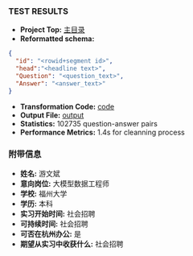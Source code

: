 ### TEST RESULTS

- **Project Top:** [主目录](https://github.com/Jeremyywb/TextCompete/blob/main/exam)
- **Reformatted schema:** 

```json
{
  "id": "<rowid+segment id>",
  "head":"<headline text>",
  "Question": "<question_text>",
  "Answer": "<answer_text>"
}
```
- **Transformation Code:**  [code](https://github.com/Jeremyywb/TextCompete/blob/main/exam/ProcessingCode.ipynb)
- **Output File:** [output](https://github.com/Jeremyywb/TextCompete/blob/main/exam/AdaptLLM-finance-tasks-Headline.json)
- **Statistics:** 102735 question-answer pairs
- **Performance Metrics:** 1.4s for cleanning process

### 附带信息

- **姓名:** 游文斌
- **意向岗位:** 大模型数据工程师
- **学校:** 福州大学
- **学历:** 本科
- **实习开始时间:** 社会招聘
- **可持续时间:** 社会招聘
- **可否在杭州办公:** 是
- **期望从实习中收获什么:** 社会招聘
